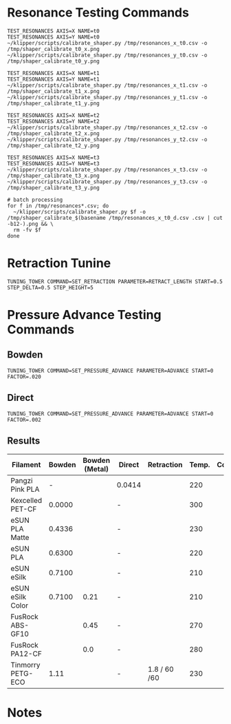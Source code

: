# Resonance Testing Commands

```
TEST_RESONANCES AXIS=X NAME=t0
TEST_RESONANCES AXIS=Y NAME=t0
~/klipper/scripts/calibrate_shaper.py /tmp/resonances_x_t0.csv -o /tmp/shaper_calibrate_t0_x.png
~/klipper/scripts/calibrate_shaper.py /tmp/resonances_y_t0.csv -o /tmp/shaper_calibrate_t0_y.png

TEST_RESONANCES AXIS=X NAME=t1
TEST_RESONANCES AXIS=Y NAME=t1
~/klipper/scripts/calibrate_shaper.py /tmp/resonances_x_t1.csv -o /tmp/shaper_calibrate_t1_x.png
~/klipper/scripts/calibrate_shaper.py /tmp/resonances_y_t1.csv -o /tmp/shaper_calibrate_t1_y.png

TEST_RESONANCES AXIS=X NAME=t2
TEST_RESONANCES AXIS=Y NAME=t2
~/klipper/scripts/calibrate_shaper.py /tmp/resonances_x_t2.csv -o /tmp/shaper_calibrate_t2_x.png
~/klipper/scripts/calibrate_shaper.py /tmp/resonances_y_t2.csv -o /tmp/shaper_calibrate_t2_y.png

TEST_RESONANCES AXIS=X NAME=t3
TEST_RESONANCES AXIS=Y NAME=t3
~/klipper/scripts/calibrate_shaper.py /tmp/resonances_x_t3.csv -o /tmp/shaper_calibrate_t3_x.png
~/klipper/scripts/calibrate_shaper.py /tmp/resonances_y_t3.csv -o /tmp/shaper_calibrate_t3_y.png

# batch processing
for f in /tmp/resonances*.csv; do
  ~/klipper/scripts/calibrate_shaper.py $f -o /tmp/shaper_calibrate_$(basename /tmp/resonances_x_t0_d.csv .csv | cut -b12-).png && \
  rm -fv $f
done

```

# Retraction Tunine

```
TUNING_TOWER COMMAND=SET_RETRACTION PARAMETER=RETRACT_LENGTH START=0.5 STEP_DELTA=0.5 STEP_HEIGHT=5
```

# Pressure Advance Testing Commands

## Bowden

```
TUNING_TOWER COMMAND=SET_PRESSURE_ADVANCE PARAMETER=ADVANCE START=0 FACTOR=.020
```

## Direct

```
TUNING_TOWER COMMAND=SET_PRESSURE_ADVANCE PARAMETER=ADVANCE START=0 FACTOR=.002
```

## Results

| Filament          | Bowden | Bowden (Metal) | Direct | Retraction   | Temp. | Comments |
| ----------------- | ------ | -------------- | ------ | ------------ | ----- | -------- |
| Pangzi Pink PLA   | -      |                | 0.0414 |              | 220   |          |
| Kexcelled PET-CF  | 0.0000 |                | -      |              | 300   |          |
| eSUN PLA Matte    | 0.4336 |                | -      |              | 230   |          |
| eSUN PLA          | 0.6300 |                | -      |              | 220   |          |
| eSUN eSilk        | 0.7100 |                | -      |              | 210   |          |
| eSUN eSilk Color  | 0.7100 | 0.21           | -      |              | 210   |          |
| FusRock ABS-GF10  |        | 0.45           | -      |              | 270   |          |
| FusRock PA12-CF   |        | 0.0            | -      |              | 280   |          |
| Tinmorry PETG-ECO | 1.11   |                | -      | 1.8 / 60 /60 | 230   |          |

# Notes
